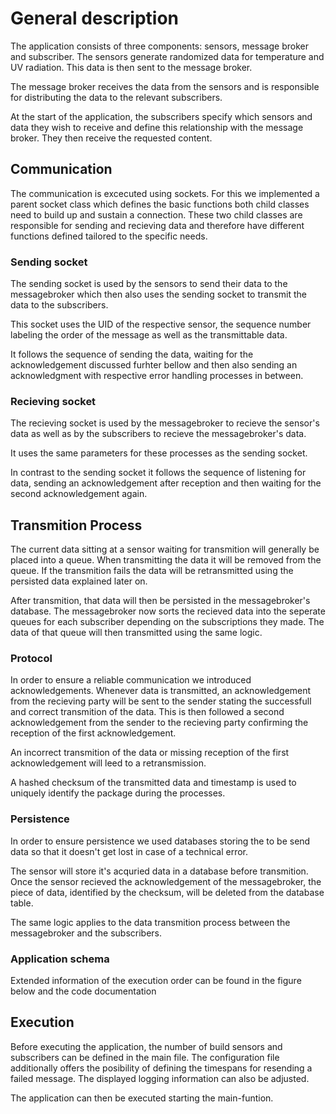 # General description

The application consists of three components: sensors, message broker and subscriber.
The sensors generate randomized data for temperature and UV radiation. This data is then sent to the message broker.

The message broker receives the data from the sensors and is responsible for distributing the data to the relevant subscribers.

At the start of the application, the subscribers specify which sensors and data they wish to receive and define this relationship with the message broker. They then receive the requested content.
 
## Communication

The communication is excecuted using sockets. For this we implemented a parent socket class which defines the basic functions both child classes need to build up and sustain a connection. These two child classes are responsible for sending and recieving data and therefore have different functions defined tailored to the specific needs.

### Sending socket

The sending socket is used by the sensors to send their data to the messagebroker which then also uses the sending socket to transmit the data to the subscribers.

This socket uses the UID of the respective sensor, the sequence number labeling the order of the message as well as the transmittable data. 

It follows the sequence of sending the data, waiting for the acknowledgement discussed furhter bellow and then also sending an acknowledgment with respective error handling processes in between.

### Recieving socket

The recieving socket is used by the messagebroker to recieve the sensor's data as well as by the subscribers to recieve the messagebroker's data. 

It uses the same parameters for these processes as the sending socket.

In contrast to the sending socket it follows the sequence of listening for data, sending an acknowledgement after reception and then waiting for the second acknowledgement again.

## Transmition Process

The current data sitting at a sensor waiting for transmition will generally be placed into a queue. When transmitting the data it will be removed from the queue. If the transmition fails the data will be retransmitted using the persisted data explained later on.

After transmition, that data will then be persisted in the messagebroker's database. The messagebroker now sorts the recieved data into the seperate queues for each subscriber depending on the subscriptions they made. The data of that queue will then transmitted using the same logic.

### Protocol

In order to ensure a reliable communication we introduced acknowledgements. Whenever data is transmitted, an acknowledgement from the recieving party will be sent to the sender stating the successfull and correct transmition of the data. This is then followed a second acknowledgement from the sender to the recieving party confirming the reception of the first acknowledgement.

An incorrect transmition of the data or missing reception of the first acknowledgement will leed to a retransmission.

A hashed checksum of the transmitted data and timestamp is used to uniquely identify the package during the processes.

### Persistence

In order to ensure persistence we used databases storing the to be send data so that it doesn't get lost in case of a technical error.

The sensor will store it's acquried data in a database before transmition. Once the sensor recieved the acknowledgement of the messagebroker, the piece of data, identified by the checksum, will be deleted from the database table.

The same logic applies to the data transmition process between the messagebroker and the subscribers.

### Application schema

Extended information of the execution order can be found in the figure below and the code documentation
  
## Execution

Before executing the application, the number of build sensors and subscribers can be defined in the main file. The configuration file additionally offers the posibility of defining the timespans for resending a failed message. The displayed logging information can also be adjusted.

The application can then be executed starting the main-funtion.

